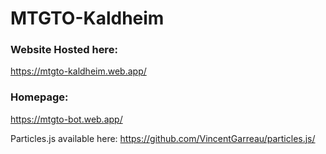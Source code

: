# MTGTO-Kaldheim

### Website Hosted here:
  https://mtgto-kaldheim.web.app/
  
### Homepage:
  https://mtgto-bot.web.app/

Particles.js available here:
https://github.com/VincentGarreau/particles.js/
  
